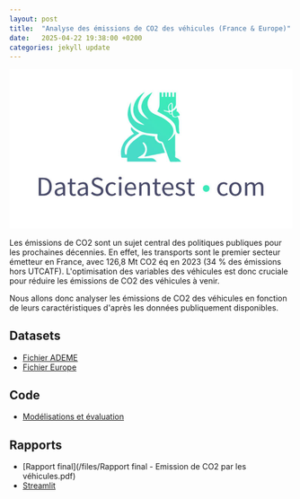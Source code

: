 ```yaml
---
layout: post
title:  "Analyse des émissions de CO2 des véhicules (France & Europe)"
date:   2025-04-22 19:38:00 +0200
categories: jekyll update
---
```


![Datascientest](/img/datascientest.jpg)

Les émissions de CO2 sont un sujet central des politiques publiques pour les prochaines décennies.
En effet, les transports sont le premier secteur émetteur en France, avec 126,8 Mt CO2 éq en 2023 (34 % des émissions hors UTCATF).
L'optimisation des variables des véhicules est donc cruciale pour réduire les émissions de CO2 des véhicules à venir.

Nous allons donc analyser les émissions de CO2 des véhicules en fonction de leurs caractéristiques d'après les données publiquement disponibles.

## Datasets

* [Fichier ADEME](/files/mars-2014-complete.csv)
* [Fichier Europe](/files/CO2_passenger_cars_v10.csv)

## Code

* [Modélisations et évaluation](https://colab.research.google.com/drive/1ZrhH8jc6GccZ4i1lzSNa5-S_e1gmr9Ej?usp=sharing)

## Rapports

* [Rapport final](/files/Rapport final - Emission de CO2 par les véhicules.pdf)
* [Streamlit](https://app-fatcdi78r3j9hgvfbhvns8.streamlit.app/)